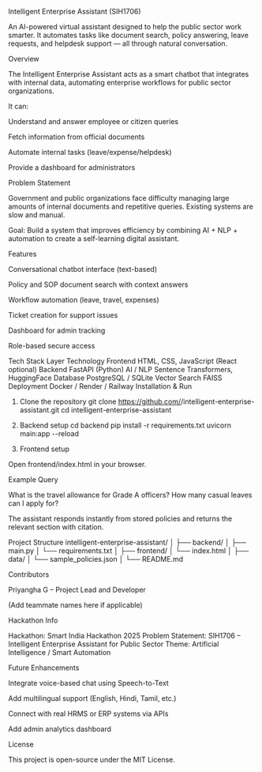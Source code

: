 Intelligent Enterprise Assistant (SIH1706)

An AI-powered virtual assistant designed to help the public sector work smarter.
It automates tasks like document search, policy answering, leave requests, and helpdesk support — all through natural conversation.

Overview

The Intelligent Enterprise Assistant acts as a smart chatbot that integrates with internal data, automating enterprise workflows for public sector organizations.

It can:

Understand and answer employee or citizen queries

Fetch information from official documents

Automate internal tasks (leave/expense/helpdesk)

Provide a dashboard for administrators

Problem Statement

Government and public organizations face difficulty managing large amounts of internal documents and repetitive queries.
Existing systems are slow and manual.

Goal: Build a system that improves efficiency by combining AI + NLP + automation to create a self-learning digital assistant.

Features

Conversational chatbot interface (text-based)

Policy and SOP document search with context answers

Workflow automation (leave, travel, expenses)

Ticket creation for support issues

Dashboard for admin tracking

Role-based secure access

Tech Stack
Layer	Technology
Frontend	HTML, CSS, JavaScript (React optional)
Backend	FastAPI (Python)
AI / NLP	Sentence Transformers, HuggingFace
Database	PostgreSQL / SQLite
Vector Search	FAISS
Deployment	Docker / Render / Railway
Installation & Run
1. Clone the repository
git clone https://github.com/<your-username>/intelligent-enterprise-assistant.git
cd intelligent-enterprise-assistant

2. Backend setup
cd backend
pip install -r requirements.txt
uvicorn main:app --reload

3. Frontend setup

Open frontend/index.html in your browser.

Example Query

What is the travel allowance for Grade A officers?
How many casual leaves can I apply for?

The assistant responds instantly from stored policies and returns the relevant section with citation.

Project Structure
intelligent-enterprise-assistant/
│
├── backend/
│   ├── main.py
│   └── requirements.txt
│
├── frontend/
│   └── index.html
│
├── data/
│   └── sample_policies.json
│
└── README.md

Contributors

Priyangha G – Project Lead and Developer

(Add teammate names here if applicable)

Hackathon Info

Hackathon: Smart India Hackathon 2025
Problem Statement: SIH1706 – Intelligent Enterprise Assistant for Public Sector
Theme: Artificial Intelligence / Smart Automation

Future Enhancements

Integrate voice-based chat using Speech-to-Text

Add multilingual support (English, Hindi, Tamil, etc.)

Connect with real HRMS or ERP systems via APIs

Add admin analytics dashboard

License

This project is open-source under the MIT License.
